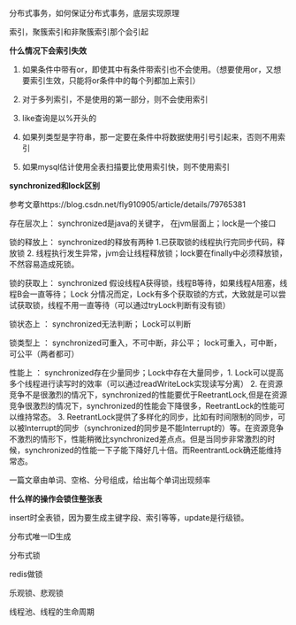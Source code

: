 分布式事务，如何保证分布式事务，底层实现原理

索引，聚簇索引和非聚簇索引那个会引起



**什么情况下会索引失效**

1. 如果条件中带有or，即使其中有条件带索引也不会使用。（想要使用or，又想要索引生效，只能将or条件中的每个列都加上索引）

2. 对于多列索引，不是使用的第一部分，则不会使用索引

3. like查询是以%开头的

4. 如果列类型是字符串，那一定要在条件中将数据使用引号引起来，否则不用索引

5. 如果mysql估计使用全表扫描要比使用索引快，则不使用索引



**synchronized和lock区别**

参考文章https://blog.csdn.net/fly910905/article/details/79765381

存在层次上： synchronized是java的关键字，  在jvm层面上；lock是一个接口

锁的释放上： synchronized的释放有两种 1.已获取锁的线程执行完同步代码，释放锁 2. 线程执行发生异常，jvm会让线程释放锁；lock要在finally中必须释放锁，不然容易造成死锁。

锁的获取上： synchronized 假设线程A获得锁，线程B等待，如果线程A阻塞，线程B会一直等待； Lock 分情况而定，Lock有多个获取锁的方式，大致就是可以尝试获取锁，线程不用一直等待（可以通过tryLock判断有没有锁）

锁状态上  ： synchronized无法判断； Lock可以判断

锁类型上  ： synchronized可重入，不可中断，非公平； lock可重入，可中断，可公平（两者都可）

性能上    ： synchronized存在少量同步；Lock中存在大量同步，1. Lock可以提高多个线程进行读写时的效率（可以通过readWriteLock实现读写分离） 2. 在资源竞争不是很激烈的情况下，synchronized的性能要优于ReetrantLock,但是在资源竞争很激烈的情况下，synchronized的性能会下降很多，ReetrantLock的性能可以维持常态。 3. ReetrantLock提供了多样化的同步，比如有时间限制的同步，可以被Interrupt的同步（synchronized的同步是不能Interrupt的）等。在资源竞争不激烈的情形下，性能稍微比synchronized差点点。但是当同步非常激烈的时候，synchronized的性能一下子能下降好几十倍。而ReentrantLock确还能维持常态。 


一篇文章由单词、空格、分号组成，给出每个单词出现频率

**什么样的操作会锁住整张表**

insert时全表锁，因为要生成主键字段、索引等等，update是行级锁。

分布式唯一ID生成

分布式锁

redis做锁

乐观锁、悲观锁

线程池、线程的生命周期


